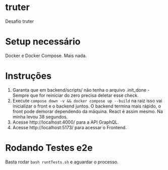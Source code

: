 # truter
Desafio truter

# Setup necessário

Docker e Docker Compose. Mais nada.

# Instruções

1. Garanta que em backend/scripts/ não tenha o arquivo .init_done - Sempre que for reiniciar do zero precisa deletar esse check.
2. Execute `compose down -v && docker compose up --build` na raiz isso vai inicializar o front e o backend juntos. O backend termina mais rápido, o front pode demorar dependendo da máquina. React é assim mesmo. Na minha levou 38 segundos.
3. Acesse http://localhost:4000/ para a API GraphQL.
4. Acesse http://localhost:5173/ para acessar o Frontend.


# Rodando Testes e2e

Basta rodar `bash runtTests.sh` e aguardar o processo.
